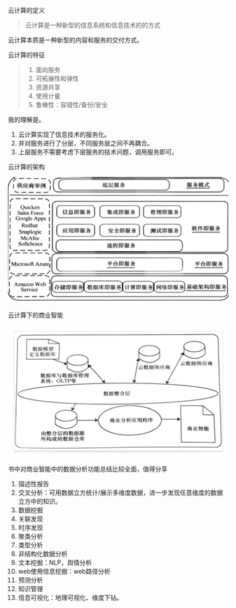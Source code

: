 云计算的定义

> 云计算是一种新型的信息系统和信息技术的的方式

云计算本质是一种新型的内容和服务的交付方式。



云计算的特征

> 1. 面向服务
> 2. 可拓展性和弹性
> 3. 资源共享
> 4. 使用计量
> 5. 鲁棒性：容错性/备份/安全

我的理解是。

1. 云计算实现了信息技术的服务化。
2. 并对服务进行了分层，不同服务层之间不再耦合。
3. 上层服务不需要考虑下层服务的技术问题，调用服务即可。



云计算的架构

![云计算架构](img/云服务分层.png)

云计算下的商业智能

![云计算架构](img/云计算和商业智能.png)



书中对商业智能中的数据分析功能总结比较全面，值得分享

1.  描述性报告
2.  交叉分析：可用数据立方统计/展示多维度数据，进一步发现任意维度的数据立方中的知识。
3.  数据挖掘
   1. 关联发现
   2. 时序发现
   3. 聚类分析
   4. 类型分析
4.  非结构化数据分析
   1. 文本挖掘：NLP，舆情分析
   2. web使用信息挖掘：web路径分析
5.  预测分析
6.  知识管理
7.  信息可视化：地理可视化、维度下钻。